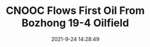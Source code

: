 ---
"title": "CNOOC Flows First Oil From Bozhong 19-4 Oilfield"
"date": "2021-9-24 14:28:49"
"feed_name": "RIGZONE"
"feed_website": "http://www.rigzone.com/"
"feed_rss": "http://www.rigzone.com/news/rss/rigzone_latest.aspx"
"link": "https://www.rigzone.com/news/cnooc_flows_first_oil_from_bozhong_194_oilfield-24-sep-2021-166530-article/?rss=true"
"file": "_posts/2021-1-1-2a935f3ab1fc673f1c4e546d1bbaf1aa2ec759d8.md"
"accident": "0"
"drilling": "0"
"dead": "0"
"injured": "0"
"where": "unknown site"
"place": "unknown place"
---